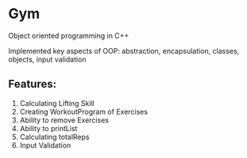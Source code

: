 # Gym

Object oriented programming in C++

Implemented key aspects of OOP: abstraction, encapsulation, classes, objects, input validation

## Features:
1. Calculating Lifting Skill
2. Creating WorkoutProgram of Exercises
3. Ability to remove Exercises
4. Ability to printList
5. Calculating totalReps
6. Input Validation
